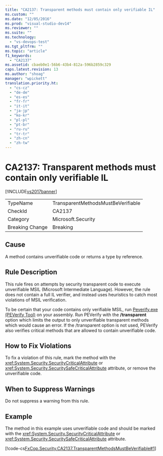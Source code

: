 ```yaml
---
title: "CA2137: Transparent methods must contain only verifiable IL"
ms.custom: ""
ms.date: "12/05/2016"
ms.prod: "visual-studio-dev14"
ms.reviewer: ""
ms.suite: ""
ms.technology: 
  - "vs-devops-test"
ms.tgt_pltfrm: ""
ms.topic: "article"
f1_keywords: 
  - "CA2137"
ms.assetid: cbaeb0e1-56b6-43b4-812a-596b2859c329
caps.latest.revision: 13
ms.author: "shoag"
manager: "wpickett"
translation.priority.ht: 
  - "cs-cz"
  - "de-de"
  - "es-es"
  - "fr-fr"
  - "it-it"
  - "ja-jp"
  - "ko-kr"
  - "pl-pl"
  - "pt-br"
  - "ru-ru"
  - "tr-tr"
  - "zh-cn"
  - "zh-tw"
---
```

# CA2137: Transparent methods must contain only verifiable IL
[!INCLUDE[vs2017banner](../code-quality/includes/vs2017banner.md)]

|||  
|-|-|  
|TypeName|TransparentMethodsMustBeVerifiable|  
|CheckId|CA2137|  
|Category|Microsoft.Security|  
|Breaking Change|Breaking|  
  
## Cause  
 A method contains unverifiable code or returns a type by reference.  
  
## Rule Description  
 This rule fires on attempts by security transparent code to execute unverifiable MSIL (Microsoft Intermediate Language). However, the rule does not contain a full IL verifier, and instead uses heuristics to catch most violations of MSIL verification.  
  
 To be certain that your code contains only verifiable MSIL, run [Peverify.exe (PEVerify Tool)](http://msdn.microsoft.com/library/f4f46f9e-8d08-4e66-a94b-0c69c9b0bbfa) on your assembly. Run PEVerify with the **/transparent** option which limits the output to only unverifiable transparent methods which would cause an error. If the /transparent option is not used, PEVerify also verifies critical methods that are allowed to contain unverifiable code.  
  
## How to Fix Violations  
 To fix a violation of this rule, mark the method with the <xref:System.Security.SecurityCriticalAttribute> or <xref:System.Security.SecuritySafeCriticalAttribute> attribute, or remove the unverifiable code.  
  
## When to Suppress Warnings  
 Do not suppress a warning from this rule.  
  
## Example  
 The method in this example uses unverifiable code and should be marked with the <xref:System.Security.SecurityCriticalAttribute> or <xref:System.Security.SecuritySafeCriticalAttribute> attribute.  
  
 [!code-cs[FxCop.Security.CA2137.TransparentMethodsMustBeVerifiable#1](../code-quality/codesnippet/CSharp/ca2137--transparent-methods-must-contain-only-verifiable-il_1.cs)]